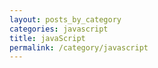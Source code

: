 ```yaml
---
layout: posts_by_category
categories: javascript
title: javaScript
permalink: /category/javascript
---
```

